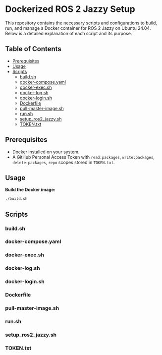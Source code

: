 # Dockerized ROS 2 Jazzy Setup

This repository contains the necessary scripts and configurations to build, run, and manage a Docker container for ROS 2 Jazzy on Ubuntu 24.04. Below is a detailed explanation of each script and its purpose.

## Table of Contents
- [Prerequisites](#prerequisites)
- [Usage](#usage)
- [Scripts](#scripts)
  - [build.sh](#build.sh)
  - [docker-compose.yaml](#docker-composeyaml)
  - [docker-exec.sh](#docker-execsh)
  - [docker-log.sh](#docker-logsh)
  - [docker-login.sh](#docker-loginsh)
  - [Dockerfile](#dockerfile)
  - [pull-master-image.sh](#pull-master-imagesh)
  - [run.sh](#runsh)
  - [setup_ros2_jazzy.sh](#setup_ros2_jazzysh)
  - [TOKEN.txt](#tokentxt)

## Prerequisites
- Docker installed on your system.
- A GitHub Personal Access Token with `read:packages`, `write:packages`, `delete:packages`, `repo` scopes stored in `TOKEN.txt`.

## Usage
**Build the Docker image:**
   ```bash
   ./build.sh
   ```

## Scripts
### build.sh
### docker-compose.yaml
### docker-exec.sh
### docker-log.sh
### docker-login.sh
### Dockerfile
### pull-master-image.sh
### run.sh
### setup_ros2_jazzy.sh
### TOKEN.txt

